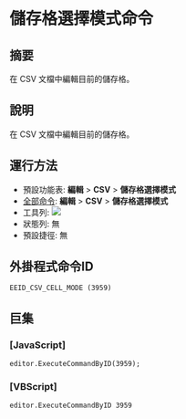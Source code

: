 # 儲存格選擇模式命令

## 摘要

在 CSV 文檔中編輯目前的儲存格。

## 說明

在 CSV 文檔中編輯目前的儲存格。

## 運行方法

- 預設功能表: **編輯** \> **CSV** \> **儲存格選擇模式**
- [全部命令](../tools/all_commands): **編輯** \> **CSV** \> **儲存格選擇模式**
- 工具列: ![](../../images/cell_selection_mode..png)
- 狀態列: 無
- 預設捷徑: 無

## 外掛程式命令ID

```
EEID_CSV_CELL_MODE (3959)
```

## 巨集

### \[JavaScript\]

```
editor.ExecuteCommandByID(3959);
```

### \[VBScript\]

```
editor.ExecuteCommandByID 3959
```
